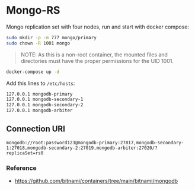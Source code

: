 # Mongo-RS

Mongo replication set with four nodes, run and start with docker compose:

```sh
sudo mkdir -p -m 777 mongo/primary
sudo chown -R 1001 mongo 
```

> NOTE: As this is a non-root container, the mounted files and directories must have the proper permissions for the UID 1001.

```sh
docker-compose up -d 
```

Add this lines to `/etc/hosts`:

```sh
127.0.0.1 mongodb-primary
127.0.0.1 mongodb-secondary-1
127.0.0.1 mongodb-secondary-2
127.0.0.1 mongodb-arbiter
```

## Connection URI

`mongodb://root:password123@mongodb-primary:27017,mongodb-secondary-1:27018,mongodb-secondary-2:27019,mongodb-arbiter:27020/?replicaSet=rs0`

### Reference

- https://github.com/bitnami/containers/tree/main/bitnami/mongodb

